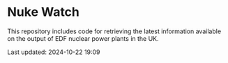 # Nuke Watch

This repository includes code for retrieving the latest information available on the output of EDF nuclear power plants in the UK.

Last updated: 2024-10-22 19:09
